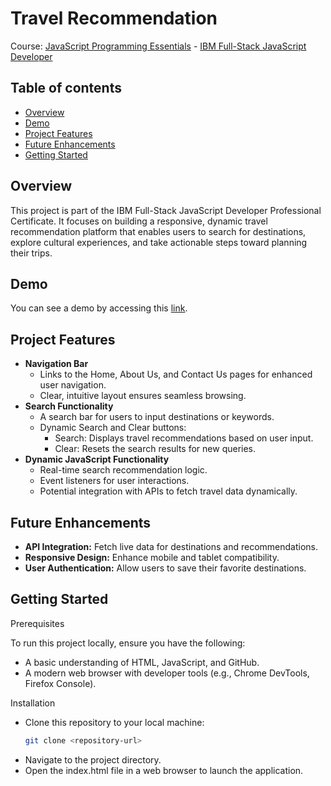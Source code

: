 # Travel Recommendation

Course: [JavaScript Programming Essentials](https://www.coursera.org/learn/javascript-programming-essentials?specialization=ibm-full-stack-javascript-developer) - [IBM Full-Stack JavaScript Developer](https://www.coursera.org/professional-certificates/ibm-full-stack-javascript-developer)

## Table of contents

- [Overview](#overview)
- [Demo](#demo)
- [Project Features](#project-features)
- [Future Enhancements](#future-enhancements)
- [Getting Started](#getting-started)

## Overview
This project is part of the IBM Full-Stack JavaScript Developer Professional Certificate. It focuses on building a responsive, dynamic travel recommendation platform that enables users to search for destinations, explore cultural experiences, and take actionable steps toward planning their trips.

## Demo 
You can see a demo by accessing this [link](https://marcialeite24.github.io/travel-recommendation/).

## Project Features
  - **Navigation Bar**
    - Links to the Home, About Us, and Contact Us pages for enhanced user navigation.
    - Clear, intuitive layout ensures seamless browsing.
  - **Search Functionality**
    - A search bar for users to input destinations or keywords.
    - Dynamic Search and Clear buttons:
      - Search: Displays travel recommendations based on user input.
      - Clear: Resets the search results for new queries.
  - **Dynamic JavaScript Functionality**
    - Real-time search recommendation logic.
    - Event listeners for user interactions.
    - Potential integration with APIs to fetch travel data dynamically.

## Future Enhancements
  - **API Integration:** Fetch live data for destinations and recommendations.
  - **Responsive Design:** Enhance mobile and tablet compatibility.
  - **User Authentication:** Allow users to save their favorite destinations.

## Getting Started
Prerequisites


  To run this project locally, ensure you have the following:
  - A basic understanding of HTML, JavaScript, and GitHub.
  - A modern web browser with developer tools (e.g., Chrome DevTools, Firefox Console).

Installation
  - Clone this repository to your local machine:
    ``` bash
    git clone <repository-url>
    ```
  - Navigate to the project directory.
  - Open the index.html file in a web browser to launch the application.
